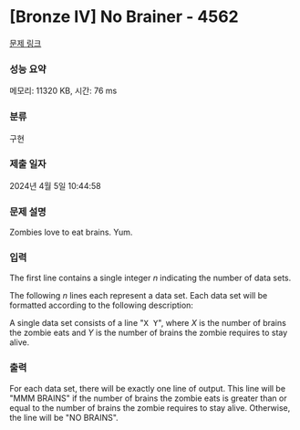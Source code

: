 # [Bronze IV] No Brainer - 4562 

[문제 링크](https://www.acmicpc.net/problem/4562) 

### 성능 요약

메모리: 11320 KB, 시간: 76 ms

### 분류

구현

### 제출 일자

2024년 4월 5일 10:44:58

### 문제 설명

<p>Zombies love to eat brains. Yum.</p>

### 입력 

 <p>The first line contains a single integer <i>n</i> indicating the number of data sets.</p>

<p>The following <i>n</i> lines each represent a data set. Each data set will be formatted according to the following description:</p>

<p>A single data set consists of a line "<tt>X Y</tt>", where <i>X</i> is the number of brains the zombie eats and <i>Y</i> is the number of brains the zombie requires to stay alive.</p>

### 출력 

 <p>For each data set, there will be exactly one line of output. This line will be "MMM BRAINS" if the number of brains the zombie eats is greater than or equal to the number of brains the zombie requires to stay alive. Otherwise, the line will be "NO BRAINS".</p>

